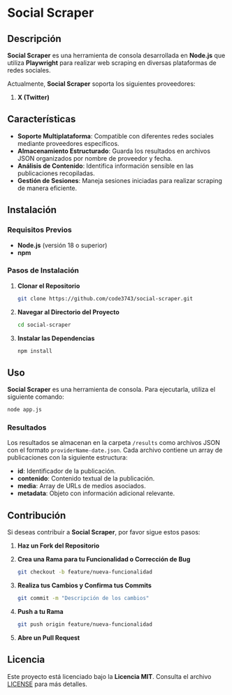 # Social Scraper

## Descripción

**Social Scraper** es una herramienta de consola desarrollada en **Node.js** que utiliza **Playwright** para realizar web scraping en diversas plataformas de redes sociales.

Actualmente, **Social Scraper** soporta los siguientes proveedores:
1. **X (Twitter)**

## Características

- **Soporte Multiplataforma**: Compatible con diferentes redes sociales mediante proveedores específicos.
- **Almacenamiento Estructurado**: Guarda los resultados en archivos JSON organizados por nombre de proveedor y fecha.
- **Análisis de Contenido**: Identifica información sensible en las publicaciones recopiladas.
- **Gestión de Sesiones**: Maneja sesiones iniciadas para realizar scraping de manera eficiente.

## Instalación

### Requisitos Previos

- **Node.js** (versión 18 o superior)
- **npm** 

### Pasos de Instalación

1. **Clonar el Repositorio**

    ```bash
    git clone https://github.com/code3743/social-scraper.git
    ```

2. **Navegar al Directorio del Proyecto**

    ```bash
    cd social-scraper
    ```

3. **Instalar las Dependencias**

    ```bash
    npm install
    ```

## Uso

**Social Scraper** es una herramienta de consola. Para ejecutarla, utiliza el siguiente comando:

```bash
node app.js
```


### Resultados

Los resultados se almacenan en la carpeta `/results` como archivos JSON con el formato `providerName-date.json`. Cada archivo contiene un array de publicaciones con la siguiente estructura:

- **id**: Identificador de la publicación.
- **contenido**: Contenido textual de la publicación.
- **media**: Array de URLs de medios asociados.
- **metadata**: Objeto con información adicional relevante.


## Contribución

Si deseas contribuir a **Social Scraper**, por favor sigue estos pasos:

1. **Haz un Fork del Repositorio**
2. **Crea una Rama para tu Funcionalidad o Corrección de Bug**

    ```bash
    git checkout -b feature/nueva-funcionalidad
    ```

3. **Realiza tus Cambios y Confirma tus Commits**

    ```bash
    git commit -m "Descripción de los cambios"
    ```

4. **Push a tu Rama**

    ```bash
    git push origin feature/nueva-funcionalidad
    ```

5. **Abre un Pull Request**

## Licencia

Este proyecto está licenciado bajo la **Licencia MIT**. Consulta el archivo [LICENSE](LICENSE) para más detalles.
